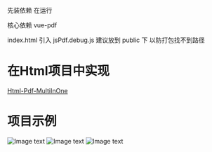 
先装依赖 在运行   

核心依赖 vue-pdf

index.html 引入 jsPdf.debug.js 建议放到 public 下 以防打包找不到路径

# 在Html项目中实现
[Html-Pdf-MultiInOne](https://github.com/lukesyy/Html-Pdf-MultiInOne)

# 项目示例
![Image text](https://github.com/lukesyy/Vue-PdfMultiInOne/blob/main/public/imgs/1.png)
![Image text](https://github.com/lukesyy/Vue-PdfMultiInOne/blob/main/public/imgs/2.png)
![Image text](https://github.com/lukesyy/Vue-PdfMultiInOne/blob/main/public/imgs/3.png)
